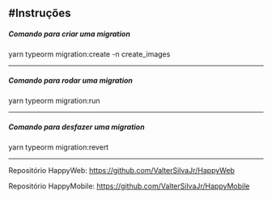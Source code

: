 #Instruções
---

<h5>Comando para criar uma migration </h5>
yarn typeorm migration:create -n create_images

---
<h5>Comando para rodar uma migration </h5>
yarn typeorm migration:run

---
<h5>Comando para desfazer uma migration </h5>
yarn typeorm migration:revert

---

Repositório HappyWeb: https://github.com/ValterSilvaJr/HappyWeb

Repositório HappyMobile: https://github.com/ValterSilvaJr/HappyMobile